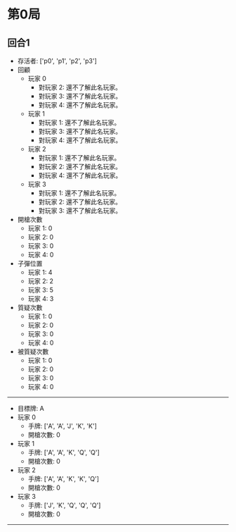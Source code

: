 # 第0局
## 回合1
- 存活者: ['p0', 'p1', 'p2', 'p3']
- 回顧
   - 玩家 0
     - 對玩家 2: 還不了解此名玩家。
     - 對玩家 3: 還不了解此名玩家。
     - 對玩家 4: 還不了解此名玩家。
   - 玩家 1
     - 對玩家 1: 還不了解此名玩家。
     - 對玩家 3: 還不了解此名玩家。
     - 對玩家 4: 還不了解此名玩家。
   - 玩家 2
     - 對玩家 1: 還不了解此名玩家。
     - 對玩家 2: 還不了解此名玩家。
     - 對玩家 4: 還不了解此名玩家。
   - 玩家 3
     - 對玩家 1: 還不了解此名玩家。
     - 對玩家 2: 還不了解此名玩家。
     - 對玩家 3: 還不了解此名玩家。
 - 開槍次數
   - 玩家 1: 0
   - 玩家 2: 0
   - 玩家 3: 0
   - 玩家 4: 0
 - 子彈位置
   - 玩家 1: 4
   - 玩家 2: 2
   - 玩家 3: 5
   - 玩家 4: 3
 - 質疑次數
   - 玩家 1: 0
   - 玩家 2: 0
   - 玩家 3: 0
   - 玩家 4: 0
 - 被質疑次數
   - 玩家 1: 0
   - 玩家 2: 0
   - 玩家 3: 0
   - 玩家 4: 0
---
 - 目標牌: A
 - 玩家 0
   - 手牌: ['A', 'A', 'J', 'K', 'K']
   - 開槍次數: 0
 - 玩家 1
   - 手牌: ['A', 'A', 'K', 'Q', 'Q']
   - 開槍次數: 0
 - 玩家 2
   - 手牌: ['A', 'A', 'K', 'K', 'Q']
   - 開槍次數: 0
 - 玩家 3
   - 手牌: ['J', 'K', 'Q', 'Q', 'Q']
   - 開槍次數: 0

---